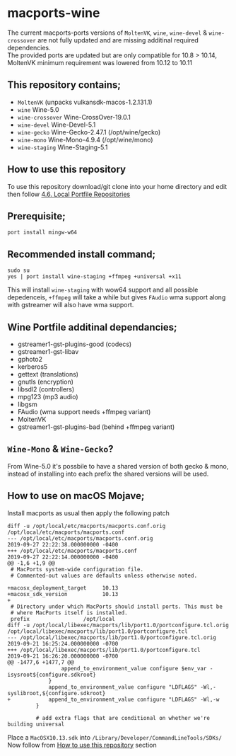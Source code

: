 # macports-wine
The current macports-ports versions of `MoltenVK`, `wine`, `wine-devel` & `wine-crossover` are not fully updated and are missing additinal required dependencies.
\
The provided ports are updated but are only compatible for 10.8 > 10.14, MoltenVK minimum requirement was lowered from 10.12 to 10.11

## This repository contains;
- `MoltenVK` (unpacks vulkansdk-macos-1.2.131.1)
- `wine` Wine-5.0
- `wine-crossover` Wine-CrossOver-19.0.1
- `wine-devel` Wine-Devel-5.1
- `wine-gecko` Wine-Gecko-2.47.1 (/opt/wine/gecko)
- `wine-mono` Wine-Mono-4.9.4 (/opt/wine/mono)
- `wine-staging` Wine-Staging-5.1

## How to use this repository
To use this repository download/git clone into your home directory and edit then follow
[4.6. Local Portfile Repositories](https://guide.macports.org/chunked/development.local-repositories.html)

## Prerequisite;
```
port install mingw-w64
```

## Recommended install command;
```
sudo su
yes | port install wine-staging +ffmpeg +universal +x11
```
This will install `wine-staging` with wow64 support and all possible depedenceis, `+ffmpeg` will take a while but gives `FAudio` wma support along with gstreamer will also have wma support.

## Wine Portfile additinal dependancies;
- gstreamer1-gst-plugins-good (codecs)
- gstreamer1-gst-libav
- gphoto2
- kerberos5
- gettext (translations)
- gnutls (encryption)
- libsdl2 (controllers)
- mpg123 (mp3 audio)
- libgsm
- FAudio (wma support needs +ffmpeg variant)
- MoltenVK
- gstreamer1-gst-plugins-bad (behind +ffmpeg variant)

## `Wine-Mono` & `Wine-Gecko`?
From Wine-5.0 it's possbile to have a shared version of both gecko & mono, instead of installing into each prefix the shared versions will be used.

## How to use on macOS Mojave;
Install macports as usual then apply the following patch
```
diff -u /opt/local/etc/macports/macports.conf.orig /opt/local/etc/macports/macports.conf
--- /opt/local/etc/macports/macports.conf.orig	                        2019-09-27 22:22:38.000000000 -0400
+++ /opt/local/etc/macports/macports.conf	                            2019-09-27 22:22:14.000000000 -0400
@@ -1,6 +1,9 @@
 # MacPorts system-wide configuration file.
 # Commented-out values are defaults unless otherwise noted.
 
+macosx_deployment_target     10.13
+macosx_sdk_version           10.13
+
 # Directory under which MacPorts should install ports. This must be
 # where MacPorts itself is installed.
 prefix              	/opt/local
diff -u /opt/local/libexec/macports/lib/port1.0/portconfigure.tcl.orig /opt/local/libexec/macports/lib/port1.0/portconfigure.tcl
--- /opt/local/libexec/macports/lib/port1.0/portconfigure.tcl.orig     2019-09-21 16:25:24.000000000 -0700
+++ /opt/local/libexec/macports/lib/port1.0/portconfigure.tcl          2019-09-21 16:26:20.000000000 -0700
@@ -1477,6 +1477,7 @@
                 append_to_environment_value configure $env_var -isysroot${configure.sdkroot}
             }
             append_to_environment_value configure "LDFLAGS" -Wl,-syslibroot,${configure.sdkroot}
+            append_to_environment_value configure "LDFLAGS" -Wl,-w
         }
 
         # add extra flags that are conditional on whether we're building universal
```
Place a `MacOSX10.13.sdk` into `/Library/Developer/CommandLineTools/SDKs/`
Now follow from [How to use this repository](https://github.com/Gcenx/macports-wine-devel#how-to-use-this-repository) section 
